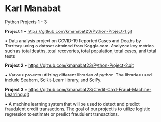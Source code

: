 # Karl Manabat 
Python Projects 1 - 3 

**Project 1**
• https://github.com/kmanabat23/Python-Project-1.git

• Data analysis project on COVID-19 Reported Cases and Deaths by Territory using a dataset obtained from Kaggle.com. Analyzed key metrics such as total deaths, total recoveries, total population, total cases, and total tests

**Project 2**
• https://github.com/kmanabat23/Python-Project-2.git

• Various projects utilizing different libraries of python. The libraries used include Seaborn, Scikit-Learn library, and SciPy. 

**Project 3**
• https://github.com/kmanabat23/Credit-Card-Fraud-Machine-Learning.git

• A machine learning system that will be used to detect and predict fraudulent credit transactions. The goal of our project is to utilize logistic regression to estimate or predict fraudulent transactions.
